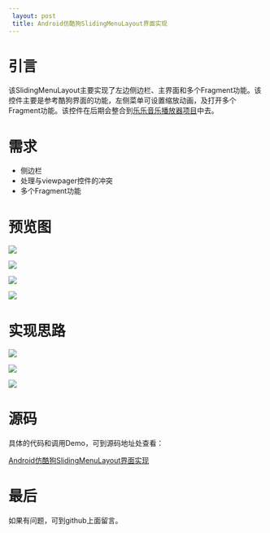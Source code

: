 ```yaml
---
 layout: post
 title: Android仿酷狗SlidingMenuLayout界面实现
---
```

# 引言 #
该SlidingMenuLayout主要实现了左边侧边栏、主界面和多个Fragment功能。该控件主要是参考酷狗界面的功能，左侧菜单可设置缩放动画，及打开多个Fragment功能。该控件在后期会整合到[乐乐音乐播放器项目](https://github.com/zhangliangming/HappyPlayer5)中去。

# 需求 #

- 侧边栏
- 处理与viewpager控件的冲突
- 多个Fragment功能

# 预览图 #

![](https://i.imgur.com/uABcAiK.png)

![](https://i.imgur.com/QzmOk0P.png)

![](https://i.imgur.com/25hBtio.png)

![](https://i.imgur.com/BPdwxB2.png)


# 实现思路 #

![](https://i.imgur.com/atqEkCf.png)

![](https://i.imgur.com/9faCtfh.png)

![](https://i.imgur.com/r8D827t.png)

# 源码 #
具体的代码和调用Demo，可到源码地址处查看：

[Android仿酷狗SlidingMenuLayout界面实现](https://github.com/zhangliangming/SlidingMenuLayout)

# 最后 #
如果有问题，可到github上面留言。
